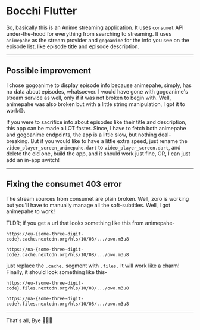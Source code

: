 # Bocchi Flutter

So, basically this is an Anime streaming application. It uses `consumet` API under-the-hood for everything from searching to streaming. It uses `animepahe` as the stream provider and `gogoanime` for the info you see on the episode list, like episode title and episode description.

---

## Possible improvement

I chose gogoanime to display episode info because animepahe, simply, has no data about episodes, whatsoever. I would have gone with gogoanime's stream service as well, only if it was not broken to begin with. Well, animepahe was also broken but with a little string manipulation, I got it to work😅.

If you were to sacrifice info about episodes like their title and description, this app can be made a LOT faster. Since, I have to fetch both animepahe and gogoanime endpoints, the app is a little slow, but nothing deal-breaking. But if you would like to have a little extra speed, just rename the `video_player_screen_animepahe.dart` to `video_player_screen.dart`, and delete the old one, build the app, and it should work just fine, OR, I can just add an in-app switch!

---

## Fixing the consumet 403 error

The stream sources from consumet are plain broken. Well, zoro is working but you'll have to manually manage all the soft-subtitles. Well, I got animepahe to work!

TLDR; if you get a url that looks something like this from animepahe-

```
https://eu-{some-three-digit-code}.cache.nextcdn.org/hls/10/08/.../owo.m3u8

https://na-{some-three-digit-code}.cache.nextcdn.org/hls/10/08/.../owo.m3u8
```

just replace the `.cache.` segment with `.files.` It will work like a charm! Finally, it should look something like this-

```
https://eu-{some-three-digit-code}.files.nextcdn.org/hls/10/08/.../owo.m3u8

https://na-{some-three-digit-code}.files.nextcdn.org/hls/10/08/.../owo.m3u8
```
---
That's all, Bye 👋👋👋